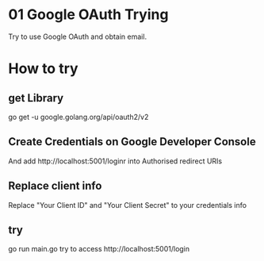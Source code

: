 # 01 Google OAuth Trying
Try to use Google OAuth and obtain email.

# How to try
## get Library
go get -u google.golang.org/api/oauth2/v2

## Create Credentials on Google Developer Console
And add http://localhost:5001/loginr into Authorised redirect URIs

## Replace client info
Replace "Your Client ID" and "Your Client Secret" to your credentials info

## try
go run main.go
try to access http://localhost:5001/login
